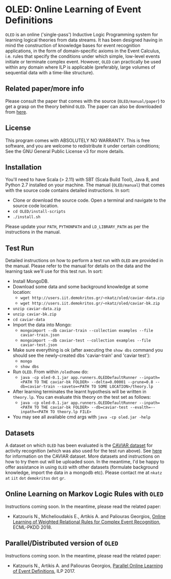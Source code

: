 # OLED: Online Learning of Event Definitions


``OLED`` is an online ('single-pass') Inductive Logic Programming system for learning logical theories from data streams. It has been designed having in mind the construction of knowledge bases for event recognition applications, in the form of domain-specific axioms in the Event Calculus, i.e. rules that specify the conditions under which simple, low-level events initiate or terminate complex event. However, `OLED` can practically be used within any domain where ILP is applicable (preferably, large volumes of sequential data with a time-like structure).

## Related paper/more info

Please consult the paper that comes with the source (``OLED/manual/paper``) to get a grasp on the theory behind ``OLED``. The paper can also be downloaded from [here](https://www.cambridge.org/core/journals/theory-and-practice-of-logic-programming/article/online-learning-of-event-definitions/B1244B019AF03F6172DC92B57896544D). 

## License

This program comes with ABSOLUTELY NO WARRANTY. This is free software, and you are welcome to redistribute it under certain conditions; See the GNU General Public License v3 for more details.

## Installation

You'll need to have Scala (> 2.11) with SBT (Scala Build Tool), Java 8, and Python 2.7 installed on your machine. The manual (``OLED/manual``) that comes with the source code contains detailed instructions. In sort:

* Clone or download the source code. Open a terminal and navigate to the source code location.
* `cd OLED/install-scripts`
* `./install.sh`

Please update your `PATH`, `PYTHONPATH` and `LD_LIBRARY_PATH` as per the instructions in the manual. 

## Test Run

Detailed instructions on how to perform a test run with ``OLED`` are provided in the manual. Please refer to the manual for details on the data and the learning task we'll use for this test run. In sort:

* Install MongoDB.
* Download some data and some background knowledge at some location: 
   * `wget http://users.iit.demokritos.gr/~nkatz/oled/caviar-data.zip`
   * `wget http://users.iit.demokritos.gr/~nkatz/oled/caviar-bk.zip`
* `unzip caviar-data.zip`
* `unzip caviar-bk.zip`
* `cd caviar-data`
* Import the data into Mongo:
   * `mongoimport --db caviar-train --collection examples --file caviar-train.json`
   * `mongoimport --db caviar-test --collection examples --file caviar-test.json`
* Make sure everything is ok (after axecuting the `show dbs` command you should see the newly-created dbs 'caviar-train' and 'caviar test'):
   * `mongo`
   * `show dbs`
* Run ``OLED``. From within `/oledhome` do:
   <!--
   * `java -cp oled.jar app.runners.OLEDDefaultRunner \`  <br/>
     ` --inpath=/oledhome/caviar-bk \` <br/>
     `--delta=0.00001 \` <br/>
     `--prune=0.8 \` <br/>
     `--target=meeting \` <br/>
     `--db=caviar-train \` <br/>
     `--saveto=/oledhome/theory.lp`
   -->
   * `java -cp oled-0.1.jar app.runners.OLEDDefaultRunner --inpath=<PATH TO THE caviar-bk FOLDER> --delta=0.00001 --prune=0.8 --db=caviar-train --saveto=<PATH TO SOME LOCATION>/theory.lp`
* After learning terminates the learnt hypothesis will be written in `theory.lp`. You can evaluate this theory on the test set as follows:   
   <!--
   * `java -cp oled.jar app.runners.OLEDDefaultRunner \`  <br/>
         ` --inpath=/oledhome/caviar-bk \` <br/>
         `--target=meeting \` <br/>
         `--db=caviar-test \` <br/>
         `--evalth=/home/nkatz/oledhome/theory.lp`
   -->
   * `java -cp oled-0.1.jar app.runners.OLEDDefaultRunner --inpath=<PATH TO THE caviar-bk FOLDER> --db=caviar-test --evalth=--inpath=<PATH TO theory.lp FILE>` 
* You may see all available cmd args with `java -cp oled.jar -help`

## Datasets

A dataset on which ``OLED`` has been evaluated is the [CAVIAR dataset](http://homepages.inf.ed.ac.uk/rbf/CAVIARDATA1/) for activity recognition (which was also used for the test run above). See [here](http://homepages.inf.ed.ac.uk/rbf/CAVIARDATA1/) for information on the CAVIAR dataset. More datasets and instructions on how to try them out will be uploaded soon. In the meantime, I'd be happy to offer assistance in using `OLED` with other datasets (formulate background knowledge, import the data in a mongodb etc). Please contact me at ``nkatz`` ``at`` ``iit`` ``dot`` ``demokritos`` ``dot`` ``gr``.

## Online Learning on Markov Logic Rules with `OLED`

Instructions coming soon. In the meantime, please read the related paper:

* Katzouris N., Michelioudakis E., Artikis A. and Paliouras Georgios, [Online Learning of Weighted Relational Rules for Complex Event Recognition](http://www.ecmlpkdd2018.org/wp-content/uploads/2018/09/154.pdf), ECML-PKDD 2018.

## Parallel/Distributed version of `OLED`

Instructions coming soon. In the meantime, please read the related paper:

* Katzouris N., Artikis A. and Paliouras Georgios, [Parallel Online Learning of Event Definitions](https://link.springer.com/chapter/10.1007/978-3-319-78090-0_6), ILP 2017.











